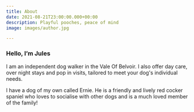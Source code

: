 ```yaml
---
title: About
date: 2021-08-21T23:00:00.000+00:00
description: Playful pooches, peace of mind
image: images/author.jpg

---
```

### Hello, I’m **Jules**

I am an independent dog walker in the Vale Of Belvoir. I also offer day care, over night stays and pop in visits,  tailored to meet your dog's individual needs.

I have a dog of my own called Ernie.  He is a friendly and lively red cocker spaniel who loves to socialise with other dogs and is a much loved member of the family!  